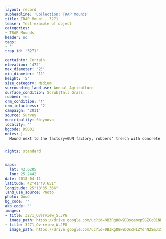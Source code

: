 ```yaml
---
layout: record
subheadline: 'Collection: TRAP Mounds'
title: TRAP Mound - 3271
teaser: Test example of object
categories:
- TRAP Mounds
header: no
tags:
- ''
trap_id: '3271'

certainty: Certain
elevation: '472'
max_diameter: '25'
min_diameter: '19'
height: '5'
size_category: Medium
surrounding_land_use: Annual Agriculture
surface_condition: Scrub|Tall Grass
robbed: Yes
crm_condition: '4'
crm_intactness: '2'
campaign: '2011'
source: Survey
municipality: Sheynovo
locality: ''
bgcode: DS001
notes: |-
  Mound next to the factory=GUN factory, robbers' trench with concrete, tiles, burnt wood (rebuilt into toilet), excavated by Kitov.


rights: standard


maps:
  lat: 42.6285
  lon: 25.2442
date: 2018-04-11
latitude: 42°41'40.651"
longitude: 25°18'35.366"
land_use_source: Photo
photo: Good
bg_code: ''
akb_code: ''
images:
- title: 3271_Overview_S.JPG
  image_path: https://drive.google.com/uc?id=0B3Rg88wZDQscemxpSGZCc01NRUE
- title: 3271_Overview_W.JPG
  image_path: https://drive.google.com/uc?id=0B3Rg88wZDQscN1ZYdnN2SmJ1SmM
---
```

